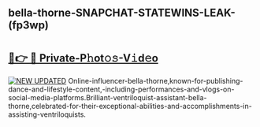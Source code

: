 ## bella-thorne-SNAPCHAT-STATEWINS-LEAK-(fp3wp)


# <h2><a href="https://mediaupload.pro?-20M">🔗👉 🔴 Private-P𝚑ot𝚘𝚜-V𝚒d𝚎o</a></h2>

[![NEW UPDATED](https://i.imgur.com/0qMVB7G.gif)](https://mediaupload.pro?-20M)
Online-influencer-bella-thorne,known-for-publishing-dance-and-lifestyle-content,-including-performances-and-vlogs-on-social-media-platforms.Brilliant-ventriloquist-assistant-bella-thorne,celebrated-for-their-exceptional-abilities-and-accomplishments-in-assisting-ventriloquists.  